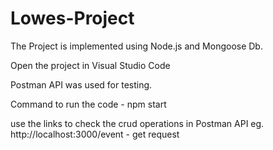 # Lowes-Project

The Project is implemented using Node.js and Mongoose Db. 

Open the project in Visual Studio Code

Postman API was used for testing.

Command to run the code - npm start

use the links to check the crud operations in Postman API
eg. http://localhost:3000/event - get request
